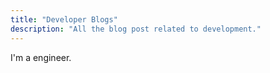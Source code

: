 ```yaml
---
title: "Developer Blogs"
description: "All the blog post related to development."
---
```


I'm a engineer.